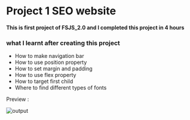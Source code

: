 # Project 1 SEO website

**This is first project of FSJS_2.0 and I completed this project in 4 hours**

### what I learnt after creating this project

* How to make navigation bar
* How to use position property
* How to set margin and padding 
* How to use flex property
* How to target first child 
* Where to find different types of fonts

Preview :

![output]("C:\Users\rafen\OneDrive\Pictures\Output.jpg")
